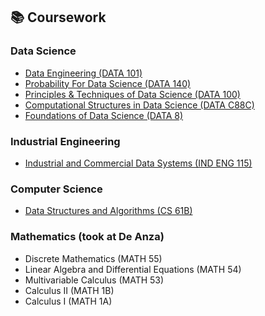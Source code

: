 ---
---

## 📚 Coursework

### Data Science
- [Data Engineering (DATA 101)](https://www.data101.org/fa23)
- [Probability For Data Science (DATA 140)](http://prob140.org/)
- [Principles & Techniques of Data Science (DATA 100)](https://ds100.org/sp23/)
- [Computational Structures in Data Science (DATA C88C)](https://c88c.org/fa22/)
- [Foundations of Data Science (DATA 8)](http://www.data8.org/fa22/)

### Industrial Engineering
- [Industrial and Commercial Data Systems (IND ENG 115)](https://classes.berkeley.edu/content/2023-fall-indeng-115-001-lec-001)

### Computer Science
- [Data Structures and Algorithms (CS 61B)](https://fa22.datastructur.es/)

### Mathematics (took at De Anza)
- Discrete Mathematics (MATH 55)
- Linear Algebra and Differential Equations (MATH 54)
- Multivariable Calculus (MATH 53)
- Calculus II (MATH 1B)
- Calculus I (MATH 1A)
